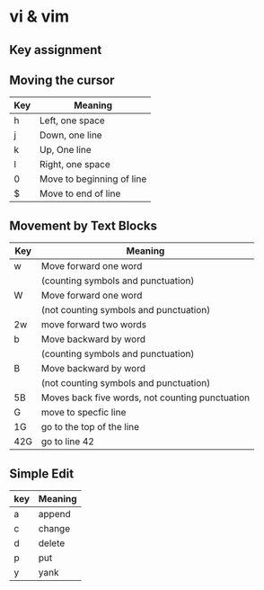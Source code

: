 # vi & vim

## Key assignment

## Moving the cursor
| Key | Meaning                   |
|-----|---------------------------|
| h   | Left, one space           |
| j   | Down, one line            |
| k   | Up, One line              |
| l   | Right, one space          |
| 0   | Move to beginning of line |
| $   | Move to end of line       |

## Movement by Text Blocks
| Key | Meaning                                         |
|-----|-------------------------------------------------|
| w   | Move forward one word                           |
|     | (counting symbols and punctuation)              |
| W   | Move forward one word                           |
|     | (not counting symbols and punctuation)          |
| 2w  | move forward two words                          |
| b   | Move backward by word                           |
|     | (counting symbols and punctuation)              |
| B   | Move backward by word                           |
|     | (not counting symbols and punctuation)          |
| 5B  | Moves back five words, not counting punctuation |
| G   | move to specfic line                            |
| 1G  | go to the top of the line                       |
| 42G | go to line 42                                   |

## Simple Edit

| key | Meaning |
|-----|---------|
| a   | append  |
| c   | change  |
| d   | delete  |
| p   | put     |
| y   | yank    |